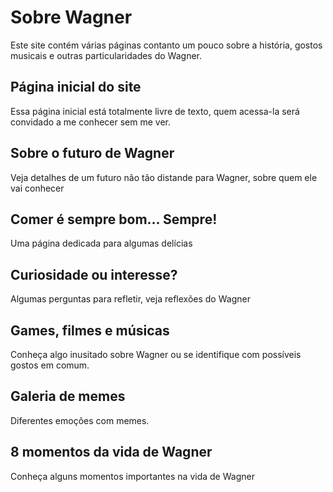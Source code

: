 # Sobre Wagner
Este site contém várias páginas contanto um pouco sobre a história, gostos musicais e outras particularidades do Wagner.

## Página inicial do site
Essa página inicial está totalmente livre de texto, quem acessa-la será convidado a me conhecer sem me ver.

## Sobre o futuro de Wagner
Veja detalhes de um futuro não tão distande para Wagner, sobre quem ele vai conhecer

## Comer é sempre bom... Sempre!
Uma página dedicada para algumas delícias

## Curiosidade ou interesse?
Algumas perguntas para refletir, veja reflexões do Wagner

## Games, filmes e músicas
Conheça algo inusitado sobre Wagner ou se identifique com possíveis gostos em comum.

## Galeria de memes
Diferentes emoções com memes.

## 8 momentos da vida de Wagner
Conheça alguns momentos importantes na vida de Wagner
